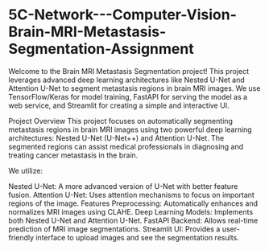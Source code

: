 # 5C-Network---Computer-Vision-Brain-MRI-Metastasis-Segmentation-Assignment
Welcome to the Brain MRI Metastasis Segmentation project! This project leverages advanced deep learning architectures like Nested U-Net and Attention U-Net to segment metastasis regions in brain MRI images. We use TensorFlow/Keras for model training, FastAPI for serving the model as a web service, and Streamlit for creating a simple and interactive UI.

Project Overview
This project focuses on automatically segmenting metastasis regions in brain MRI images using two powerful deep learning architectures: Nested U-Net (U-Net++) and Attention U-Net. The segmented regions can assist medical professionals in diagnosing and treating cancer metastasis in the brain.

We utilize:

Nested U-Net: A more advanced version of U-Net with better feature fusion.
Attention U-Net: Uses attention mechanisms to focus on important regions of the image.
Features
Preprocessing: Automatically enhances and normalizes MRI images using CLAHE.
Deep Learning Models: Implements both Nested U-Net and Attention U-Net.
FastAPI Backend: Allows real-time prediction of MRI image segmentations.
Streamlit UI: Provides a user-friendly interface to upload images and see the segmentation results.
